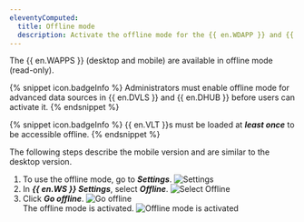 ```yaml
---
eleventyComputed:
  title: Offline mode 
  description: Activate the offline mode for the {{ en.WDAPP }} and {{ en.WMAPP }}.
---
```

The {{ en.WAPPS }} (desktop and mobile) are available in offline mode (read-only).

{% snippet icon.badgeInfo %}
Administrators must enable offline mode for advanced data sources in {{ en.DVLS }} and {{ en.DHUB }} before users can activate it.
{% endsnippet %}  

{% snippet icon.badgeInfo %}
{{ en.VLT }}s must be loaded at ***least once*** to be accessible offline.
{% endsnippet %}  

The following steps describe the mobile version and are similar to the desktop version.  

1. To use the offline mode, go to ***Settings***.
![Settings](https://cdnweb.devolutions.net/docs/en/kb/KB2359.png) 
1. In ***{{ en.WS }} Settings***, select ***Offline***.
![Select Offline](https://cdnweb.devolutions.net/docs/en/kb/KB2358.png) 
1. Click ***Go offline***.
![Go offline](https://cdnweb.devolutions.net/docs/en/kb/KB2360.png)   
The offline mode is activated. 
![Offline mode is activated](https://cdnweb.devolutions.net/docs/en/kb/KB2361.png)   
